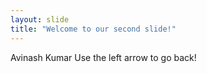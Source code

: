 ```yaml
---
layout: slide
title: "Welcome to our second slide!"
---
```

Avinash Kumar
Use the left arrow to go back!
